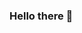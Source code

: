 ### Hello there 👋
<!--
🔭 I'm currently working as a Senior Software Engineer at [Spotify](https://spotify.com)<br>
📢 I help organize [Ottawa ReactJS Meetup](https://www.meetup.com/ottawa-reactjs-meetup/)<br>


Pronouns: he/him
-->


<!--
**btav/btav** is a ✨ _special_ ✨ repository because its `README.md` (this file) appears on your GitHub profile.

Here are some ideas to get you started:

- 🔭 I’m currently working on ...
- 🌱 I’m currently learning ...
- 👯 I’m looking to collaborate on ...
- 🤔 I’m looking for help with ...
- 💬 Ask me about ...
- 📫 How to reach me: ...
- 😄 Pronouns: ...
- ⚡ Fun fact: ...
-->
